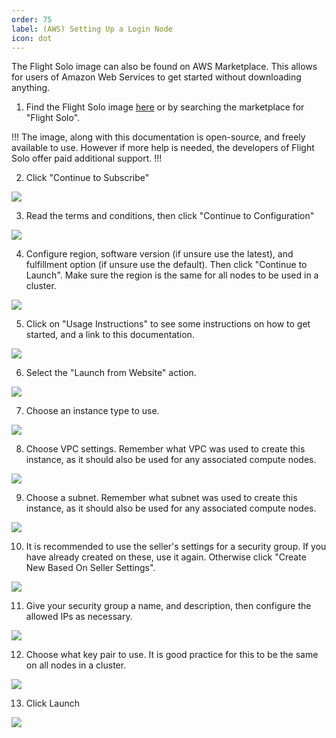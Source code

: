 ```yaml
---
order: 75
label: (AWS) Setting Up a Login Node
icon: dot
---
```




The Flight Solo image can also be found on AWS Marketplace. This allows for users of Amazon Web Services to get started without downloading anything.

1. Find the Flight Solo image [here](https://aws.amazon.com/marketplace/pp/prodview-q5u533n6b34oc) or by searching the marketplace for "Flight Solo".

!!!
The image, along with this documentation is open-source, and freely available to use. However if more help is needed, the developers of Flight Solo offer paid additional support.
!!!

2. Click "Continue to Subscribe"

![](/images/aws_continue_subscribe.png)


3. Read the terms and conditions, then click "Continue to Configuration"

![](/images/aws_continue_configure.png)

4. Configure region, software version (if unsure use the latest), and fulfillment option (if unsure use the default). Then click "Continue to Launch". Make sure the region is the same for all nodes to be used in a cluster.

![](/images/aws_continue_launch.png)

5. Click on "Usage Instructions" to see some instructions on how to get started, and a link to this documentation.

![](/images/aws_launch_usage.png)


6. Select the "Launch from Website" action.

![](/images/aws_launch_action.png)


7. Choose an instance type to use.

![](/images/aws_instance_type.png)


8. Choose VPC settings. Remember what VPC was used to create this instance, as it should also be used for any associated compute nodes.

![](/images/aws_vpc_settings.png)


9. Choose a subnet. Remember what subnet was used to create this instance, as it should also be used for any associated compute nodes.

![](/images/aws_subnet_settings.png)

10. It is recommended to use the seller's settings for a security group. If you have already created on these, use it again. Otherwise click "Create New Based On Seller Settings".

![](/images/aws_security_group.png)

11. Give your security group a name, and description, then configure the allowed IPs as necessary.

![](/images/aws_seller_settings.png)


12. Choose what key pair to use. It is good practice for this to be the same on all nodes in a cluster.

![](/images/aws_keypair_settings.png)

13. Click Launch

![](/images/aws_login_launched.png)


